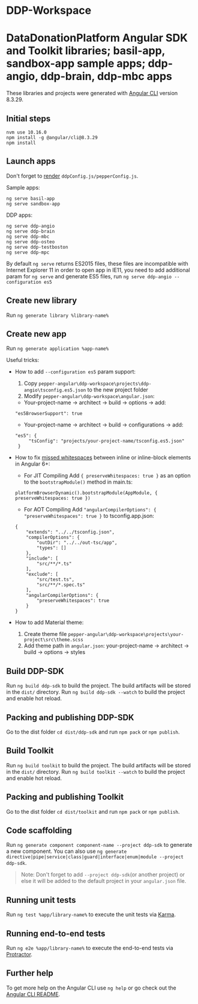 # DDP-Workspace
# DataDonationPlatform Angular SDK and Toolkit libraries; basil-app, sandbox-app sample apps; ddp-angio, ddp-brain, ddp-mbc apps

These libraries and projects were generated with [Angular CLI](https://github.com/angular/angular-cli) version 8.3.29.

## Initial steps
```
nvm use 10.16.0
npm install -g @angular/cli@8.3.29
npm install
```
## Launch apps

Don't forget to [render](../README.md/#rendering-pepperconfigjs-and-ddpconfigjs-files "rendering config") `ddpConfig.js/pepperConfig.js`.

Sample apps:
```
ng serve basil-app
ng serve sandbox-app
```

DDP apps:
```
ng serve ddp-angio
ng serve ddp-brain
ng serve ddp-mbc
ng serve ddp-osteo
ng serve ddp-testboston
ng serve ddp-mpc
```

By default `ng serve` returns ES2015 files, these files are incompatible with Internet Explorer 11 in order to open app in IE11, you need to add additional param for `ng serve` and generate ES5 files, run `ng serve ddp-angio --configuration es5`

## Create new library

Run `ng generate library %library-name%`

## Create new app

Run `ng generate application %app-name%`

Useful tricks:
- How to add `--configuration es5` param support:
	1. Copy `pepper-angular\ddp-workspace\projects\ddp-angio\tsconfig.es5.json` to the new project folder
	2. Modify `pepper-angular\ddp-workspace\angular.json`:
   	- Your-project-name -> architect -> build -> options -> add:
   ```
   "es5BrowserSupport": true
   ```
  	 - Your-project-name -> architect -> build -> configurations -> add:
   ```
   "es5": {
    	"tsConfig": "projects/your-project-name/tsconfig.es5.json"
    }
   ```

- How to fix [missed whitespaces](https://github.com/angular/angular/issues/21049 "missed whitespaces") between inline or inline-block elements in Angular 6+:
	- For JIT Compiling
	Add `{ preserveWhitespaces: true }` as an option to the `bootstrapModule()` method in main.ts:
	```
	platformBrowserDynamic().bootstrapModule(AppModule, { preserveWhitespaces: true })
	```
	- For AOT Compiling
	Add `"angularCompilerOptions": { "preserveWhitespaces": true }` to tsconfig.app.json:
	```
	{
		"extends": "../../tsconfig.json",
		"compilerOptions": {
			"outDir": "../../out-tsc/app",
			"types": []
		},
		"include": [
			"src/**/*.ts"
		],
		"exclude": [
			"src/test.ts",
			"src/**/*.spec.ts"
		],
		"angularCompilerOptions": {
			"preserveWhitespaces": true
		}
	}
	```

- How to add Material theme:
	1. Create theme file `pepper-angular\ddp-workspace\projects\your-project\src\theme.scss`
	2. Add theme path in `angular.json`: your-project-name -> architect -> build -> options -> styles

## Build DDP-SDK

Run `ng build ddp-sdk` to build the project. The build artifacts will be stored in the `dist/` directory.
Run `ng build ddp-sdk --watch` to build the project and enable hot reload. 

## Packing and publishing DDP-SDK

Go to the dist folder `cd dist/ddp-sdk` and run `npm pack` or `npm publish`.

## Build Toolkit

Run `ng build toolkit` to build the project. The build artifacts will be stored in the `dist/` directory.
Run `ng build toolkit --watch` to build the project and enable hot reload. 

## Packing and publishing Toolkit

Go to the dist folder `cd dist/toolkit` and run `npm pack` or `npm publish`.

## Code scaffolding

Run `ng generate component component-name --project ddp-sdk` to generate a new component. You can also use `ng generate directive|pipe|service|class|guard|interface|enum|module --project ddp-sdk`.
> Note: Don't forget to add `--project ddp-sdk`(or another project) or else it will be added to the default project in your `angular.json` file. 

## Running unit tests

Run `ng test %app/library-name%` to execute the unit tests via [Karma](https://karma-runner.github.io).

## Running end-to-end tests

Run `ng e2e %app/library-name%` to execute the end-to-end tests via [Protractor](http://www.protractortest.org/).

## Further help

To get more help on the Angular CLI use `ng help` or go check out the [Angular CLI README](https://github.com/angular/angular-cli/blob/master/README.md).
